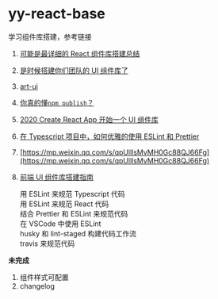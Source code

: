 # yy-react-base

学习组件库搭建，参考链接

1. [可能是最详细的 React 组件库搭建总结](https://juejin.im/post/6844904160568016910)
2. [是时候搭建你们团队的 UI 组件库了](https://juejin.im/post/6844904200359378958)
3. [art-ui](https://github.com/art-design-ui/art-ui)
4. [你真的懂`npm publish`？](https://juejin.im/post/6844904037377114119)
5. [2020 Create React App 开始一个 UI 组件库](https://juejin.im/post/6844904045862191118)
6. [在 Typescript 项目中，如何优雅的使用 ESLint 和 Prettier](https://github.com/forthealllight/blog/issues/45)
7. [https://mp.weixin.qq.com/s/qpUlllsMvMH0Gc88QJ66Fg](https://mp.weixin.qq.com/s/qpUlllsMvMH0Gc88QJ66Fg)
8. [前端 UI 组件库搭建指南](https://zhuanlan.zhihu.com/p/94920464)

   用 ESLint 来规范 Typescript 代码  
   用 ESLint 来规范 React 代码  
   结合 Prettier 和 ESLint 来规范代码  
   在 VSCode 中使用 ESLint  
   husky 和 lint-staged 构建代码工作流  
   travis 来规范代码

**未完成**

1. 组件样式可配置
2. changelog

